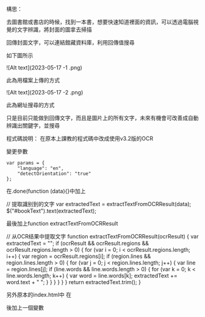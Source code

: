 構思：

去圖書館或書店的時候，找到一本書，想要快速知道裡面的資訊，可以透過電腦視覺的文字辨識，將封面的圖拿去掃描

回傳封面文字，可以連結館藏資料庫，利用回傳值搜尋

如下圖所示

![Alt text](2023-05-17 -1 .png)

此為用檔案上傳的方式

![Alt text](2023-05-17 -2 .png)

此為網址搜尋的方式

只是目前只能做到回傳文字，而且是圖片上的所有文字，未來有機會可改善成自動辨識出關鍵字，並搜尋

程式碼說明：
在原本上課教的程式碼中改成使用v3.2版的OCR

變更參數

    var params = {
        "language": "en",
        "detectOrientation": "true"
    };

在.done(function (data){}中加上

  // 提取識别到的文字
  var extractedText = extractTextFromOCRResult(data);
  $("#bookText").text(extractedText);

最後加上function extractTextFromOCRResult

  // 从OCR结果中提取文字
        function extractTextFromOCRResult(ocrResult) {
            var extractedText = "";
                if (ocrResult && ocrResult.regions && ocrResult.regions.length > 0) {
                    for (var i = 0; i < ocrResult.regions.length; i++) {
                        var region = ocrResult.regions[i];
                        if (region.lines && region.lines.length > 0) {
                            for (var j = 0; j < region.lines.length; j++) {
                                var line = region.lines[j];
                                if (line.words && line.words.length > 0) {
                                    for (var k = 0; k < line.words.length; k++) {
                                        var word = line.words[k];
                                        extractedText += word.text + " ";
                                    }
                                }
                            }
                        }
                    }
                }
                return extractedText.trim();
        }
       
另外原本的index.html中
在<p id="picDescription"></p>後加上一個變數
  <p id="picDescription"></p>
